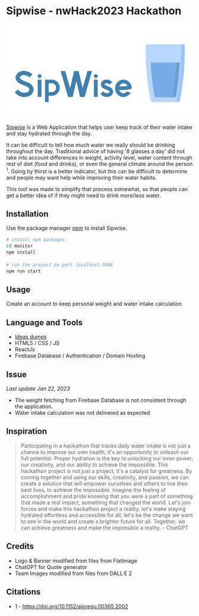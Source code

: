 # Sipwise - nwHack2023 Hackathon

![Banner!](https://github.com/dinhplnguyen/nwhack-2023/blob/Rafi/misc/banner1.jpg)

[Sipwise](https://sipwise.tech/) is a Web Application that helps user keep track of their water intake and stay hydrated through the day.

It can be difficult to tell how much water we really should be drinking throughout the day. Traditional advice of having '8 glasses a day' did not take into account differences in weight, activity level, water content through rest of diet (food and drinks), or even the general climate around the person <sup>1</sup>. Going by thirst is a better indicator, but this can be difficult to determine and people may want help while improving their water habits. 

This tool was made to simplify that process somewhat, so that people can get a better idea of if they might need to drink more/less water. 

## Installation

Use the package manager [npm](https://www.npmjs.com/) to install Sipwise.

```bash
# install npm packages
cd monitor
npm install

# run the project on port localhost:3000
npm run start
```

## Usage
Create an account to keep personal weight and water intake calculation 

## Language and Tools
- [Ideas dumps](https://docs.google.com/document/d/1Y9rcPVSoDDuW5K6p96kb4RSO0-6bRXnfRudMVy4bKqA/edit?usp=sharing)
- HTML5 / CSS / JS
- ReactJs
- Firebase Database / Authentication / Domain Hosting

## Issue
*Last update Jan 22, 2023*

- The weight fetching from Firebase Database is not consistent through the application.
- Water intake calculation was not delivered as expected

## Inspiration
> Participating in a hackathon that tracks daily water intake is not just a chance to improve our own health, it's an opportunity to unleash our full potential. Proper hydration is the key to unlocking our inner power, our creativity, and our ability to achieve the impossible. This hackathon project is not just a project, it's a catalyst for greatness. By coming together and using our skills, creativity, and passion, we can create a solution that will empower ourselves and others to live their best lives, to achieve the impossible. Imagine the feeling of accomplishment and pride knowing that you were a part of something that made a real impact, something that changed the world. Let's join forces and make this hackathon project a reality, let's make staying hydrated effortless and accessible for all, let's be the change we want to see in the world and create a brighter future for all. Together, we can achieve greatness and make the impossible a reality. - ChatGPT

## Credits
* Logo & Banner modified from files from FlatImage
* ChatGPT for Quote generator
* Team Images modified from files from DALL·E 2

## Citations
 * 1 - https://doi.org/10.1152/ajpregu.00365.2002
